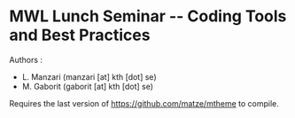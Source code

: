 MWL Lunch Seminar -- Coding Tools and Best Practices
====================================================

Authors :

- L. Manzari (manzari [at] kth [dot] se)
- M. Gaborit (gaborit [at] kth [dot] se)

Requires the last version of https://github.com/matze/mtheme to compile.
